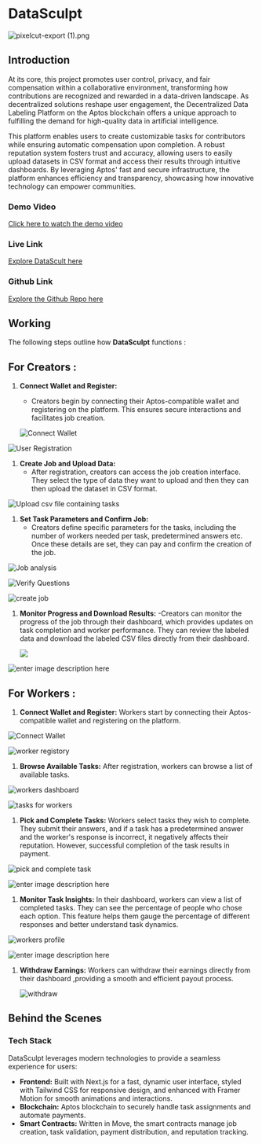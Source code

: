 # DataSculpt

![pixelcut-export (1).png](https://cdn.dorahacks.io/static/files/1928a875de8f9ac54e7e93b4728b0dab.png)

## Introduction

At its core, this project promotes user control, privacy, and fair compensation within a collaborative environment, transforming how contributions are recognized and rewarded in a data-driven landscape. As decentralized solutions reshape user engagement, the Decentralized Data Labeling Platform on the Aptos blockchain offers a unique approach to fulfilling the demand for high-quality data in artificial intelligence.

This platform enables users to create customizable tasks for contributors while ensuring automatic compensation upon completion. A robust reputation system fosters trust and accuracy, allowing users to easily upload datasets in CSV format and access their results through intuitive dashboards. By leveraging Aptos' fast and secure infrastructure, the platform enhances efficiency and transparency, showcasing how innovative technology can empower communities.


### Demo Video

[Click here to watch the demo video](https://youtu.be/f_S0T38ucyU)

### Live Link

[Explore DataScult here](https://datasculpt.vercel.app)

### Github Link

[Explore the Github Repo here](https://github.com/preyanshu/Data_Sculpt)

## Working


The following steps outline how **DataSculpt** functions :

## For Creators :

1. **Connect Wallet and Register:**
   - Creators begin by connecting their Aptos-compatible wallet and registering on the platform. This ensures secure interactions and facilitates job creation.
   
   
   ![Connect Wallet](https://raw.githubusercontent.com/preyanshu/datasculpt/refs/heads/master/public/assets/Screenshot%202024-10-14%20142028.png)


![User Registration](https://raw.githubusercontent.com/preyanshu/datasculpt/refs/heads/master/public/assets/pic7.png)

1. **Create Job and Upload Data:**
   - After registration, creators can access the job creation interface. They select the type of data they want to upload and then they can then upload the dataset in CSV format.
   

![Upload csv file containing tasks](https://raw.githubusercontent.com/preyanshu/datasculpt/refs/heads/master/public/assets/pic8.png)


1. **Set Task Parameters and Confirm Job:**
   - Creators define specific parameters for the tasks, including the number of workers needed per task, predetermined answers etc. Once these details are set, they can pay and confirm the creation of the job.
   
   
![Job analysis](https://raw.githubusercontent.com/preyanshu/datasculpt/refs/heads/master/public/assets/pic9.png)


![Verify Questions](https://raw.githubusercontent.com/preyanshu/datasculpt/refs/heads/master/public/assets/pic10.png)


![create job](https://raw.githubusercontent.com/preyanshu/datasculpt/refs/heads/master/public/assets/pic11.png)

1. **Monitor Progress and Download Results:**
   -Creators can monitor the progress of the job through their dashboard, which provides updates on task completion and worker performance. They can review the labeled data and download the labeled CSV files directly from their dashboard.

   ![](https://raw.githubusercontent.com/preyanshu/datasculpt/refs/heads/master/public/assets/pic4.png)

![enter image description here](https://raw.githubusercontent.com/preyanshu/datasculpt/refs/heads/master/public/assets/Screenshot%202024-10-14%20143921.png)
## For Workers :

1. **Connect Wallet and Register:**
   Workers start by connecting their Aptos-compatible wallet and registering on the platform.
   
![Connect Wallet](https://raw.githubusercontent.com/preyanshu/datasculpt/refs/heads/master/public/assets/Screenshot%202024-10-14%20142028.png)


![worker registory](https://raw.githubusercontent.com/preyanshu/datasculpt/refs/heads/master/public/assets/Screenshot%202024-10-14%20144358.png)

1. **Browse Available Tasks:**
   After registration, workers can browse a list of available tasks.
   
![workers dashboard](https://raw.githubusercontent.com/preyanshu/datasculpt/refs/heads/master/public/assets/pic1.png)

![tasks for workers](https://raw.githubusercontent.com/preyanshu/datasculpt/refs/heads/master/public/assets/pic3.png)



1. **Pick and Complete Tasks:**
   Workers select tasks they wish to complete. They submit their answers, and if a task has a predetermined answer and the worker's response is incorrect, it negatively affects their reputation. However, successful completion of the task results in payment.

![pick and complete task](https://raw.githubusercontent.com/preyanshu/datasculpt/refs/heads/master/public/assets/pic5.png)


![enter image description here](https://raw.githubusercontent.com/preyanshu/datasculpt/refs/heads/master/public/assets/Screenshot%202024-10-14%20145949.png)

1. **Monitor Task Insights:**
In their dashboard, workers can view a list of completed tasks. They can see the percentage of people who chose each option. This feature helps them gauge the percentage of different responses and better understand task dynamics.

![workers profile](https://raw.githubusercontent.com/preyanshu/datasculpt/refs/heads/master/public/assets/pic6.png)

![enter image description here](https://raw.githubusercontent.com/preyanshu/datasculpt/refs/heads/master/public/assets/Screenshot%202024-10-14%20150349.png)

1. **Withdraw Earnings:**
Workers can withdraw their earnings directly from their dashboard ,providing a smooth and efficient payout process.

   ![withdraw](https://raw.githubusercontent.com/preyanshu/datasculpt/refs/heads/master/public/assets/Screenshot%202024-10-14%20150559.png)

  
## Behind the Scenes


### Tech Stack

DataSculpt leverages modern technologies to provide a seamless experience for users:

-   **Frontend:** Built with Next.js for a fast, dynamic user interface, styled with Tailwind CSS for responsive design, and enhanced with Framer Motion for smooth animations and interactions.
-   **Blockchain:** Aptos blockchain to securely handle task assignments and automate payments.
-   **Smart Contracts:** Written in Move, the smart contracts manage job creation, task validation, payment distribution, and reputation tracking.
